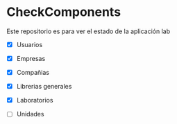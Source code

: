 # CheckComponents

Este repositorio es para ver el estado de la aplicación lab
- [X] Usuarios
- [x] Empresas
- [x] Compañias
- [x] Librerias generales
- [x] Laboratorios
- [ ] Unidades


